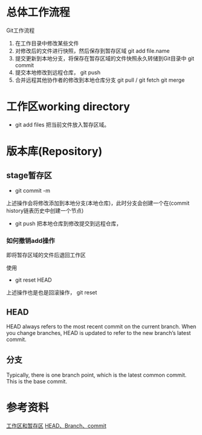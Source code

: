 # 总体工作流程

Git工作流程 
1. 在工作目录中修改某些文件   
2. 对修改后的文件进行快照，然后保存到暂存区域   git add file.name
3. 提交更新到本地分支，将保存在暂存区域的文件快照永久转储到Git目录中  git commit
4. 提交本地修改到远程仓库， git push 
5. 合并远程其他协作者的修改到本地仓库分支 git pull / git fetch git merge


# 工作区working directory

- git add files 把当前文件放入暂存区域。


# 版本库(Repository) 

## stage暂存区
- git commit -m 
 
 上述操作会将修改添加到本地分支(本地仓库)，此时分支会创建一个在(commit history链表历史中创建一个节点)

- git push 把本地仓库到修改提交到远程仓库，

### 如何撤销add操作

即将暂存区域的文件后退回工作区

使用
- git reset HEAD<file>

上述操作也是也是回滚操作， git reset

## HEAD

HEAD always refers to the most recent commit on the current branch. When you change branches, HEAD is updated to refer to the new branch’s latest commit.
## 分支

Typically, there is one branch point, which is the latest common commit. This is the base commit.

# 参考资料
[工作区和暂存区](https://www.liaoxuefeng.com/wiki/0013739516305929606dd18361248578c67b8067c8c017b000/0013745374151782eb658c5a5ca454eaa451661275886c6000)
[HEAD、Branch、commit](https://git-scm.com/book/en/v1/Git-Branching-What-a-Branch-Is)